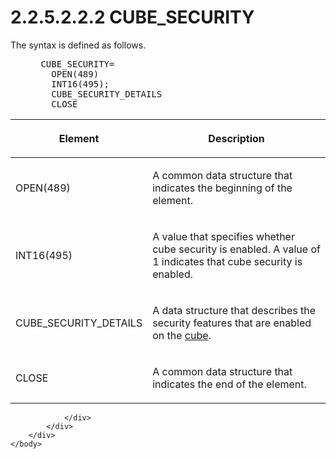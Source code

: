 <html dir="LTR" xmlns:mshelp="http://msdn.microsoft.com/mshelp" xmlns:ddue="http://ddue.schemas.microsoft.com/authoring/2003/5" xmlns:xlink="http://www.w3.org/1999/xlink" xmlns:tool="http://www.microsoft.com/tooltip">
    <head>
        <meta http-equiv="Content-Type" content="text/html; CHARSET=utf-8"></meta>
        <meta name="save" content="history"></meta>
        <title>2.2.5.2.2.2 CUBE_SECURITY</title>
        <xml>
            <mshelp:toctitle title="2.2.5.2.2.2 CUBE_SECURITY"></mshelp:toctitle>
            <mshelp:rltitle title="[MS-SSAS8]: CUBE_SECURITY"></mshelp:rltitle>
            <mshelp:keyword index="A" term="5d6ef0f7-7c19-467a-917c-65c7209adc22"></mshelp:keyword>
            <mshelp:attr name="DCSext.ContentType" value="open specification"></mshelp:attr>
            <mshelp:attr name="AssetID" value="5d6ef0f7-7c19-467a-917c-65c7209adc22"></mshelp:attr>
            <mshelp:attr name="TopicType" value="kbRef"></mshelp:attr>
            <mshelp:attr name="DCSext.Title" value="[MS-SSAS8]: CUBE_SECURITY" />
        </xml>
    </head>
    <body>
        <div id="header">
            <h1 class="heading">2.2.5.2.2.2 CUBE_SECURITY</h1>
        </div>
        <div id="mainSection">
            <div id="mainBody">
                <div id="allHistory" class="saveHistory"></div>
                <div id="sectionSection0" class="section" name="collapseableSection">
                    

<p>The syntax is defined as follows.           </p>

<dl>
<dd>
<div><pre> CUBE_SECURITY=
   OPEN(489)
   INT16(495); 
   CUBE_SECURITY_DETAILS
   CLOSE
</pre></div>
</dd></dl>

<table>
 <thead>
  <tr>
   <th>
   <p>Element</p>
   </th>
   <th>
   <p>Description</p>
   </th>
  </tr>
 </thead>
 <tr>
  <td>
  <p>OPEN(489)</p>
  </td>
  <td>
  <p>A common data structure that indicates the beginning
  of the element.</p>
  </td>
 </tr>
 <tr>
  <td>
  <p>INT16(495)</p>
  </td>
  <td>
  <p>A value that specifies whether cube security is
  enabled. A value of 1 indicates that cube security is enabled.</p>
  </td>
 </tr>
 <tr>
  <td>
  <p>CUBE_SECURITY_DETAILS</p>
  </td>
  <td>
  <p>A data structure that describes the security features
  that are enabled on the <a href="c527450b-f5bd-424b-8c98-ba6365288f35.htm#gt_a0c8d97b-322c-4117-8525-37e5f26751e7">cube</a>.</p>
  </td>
 </tr>
 <tr>
  <td>
  <p>CLOSE</p>
  </td>
  <td>
  <p>A common data structure that indicates the end of the
  element.</p>
  </td>
 </tr>
</table>

<p> </p>


                </div>
            </div>
        </div>
    </body>
</html>